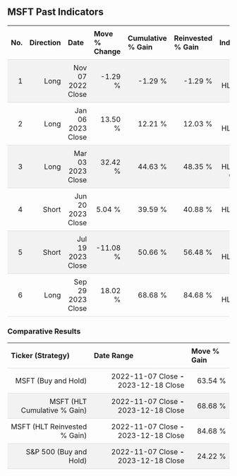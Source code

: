 
<style>
.hits {
            border-collapse: collapse;
            width: 100%;
        }
        .hits th, td {
            padding: 8px;
            border-bottom: 1px solid #ddd;
        }
        
        .hits td {text-align: right;}
        .hits th {text-align: left;}
        
        .hits tr:nth-child(even) {
            background-color: #f2f2f2;
        }
        
        .chartCol {
            width: 50%;
            float: left;
            padding: 20px;
        }  
</style>
    
<br>

## MSFT Past Indicators

<table class="hits">
    <tr>
        <th>No.</th>
        <th>Direction</th>
        <th>Date</th>
        <th>Move % Change</th>
        <th>Cumulative % Gain</th>
        <th>Reinvested % Gain</th>
        <th>Indicator</th>
      </tr>
    <tr>
        <td>1</td>
        <td>Long</td>
        <td>Nov 07 2022 Close</td>
        <td>-1.29 %</td>
        <td>-1.29 %</td>
        <td>-1.29 %</td>
        <td>Long HLT 502</td>
    </tr>
    <tr>
        <td>2</td>
        <td>Long</td>
        <td>Jan 06 2023 Close</td>
        <td>13.50 %</td>
        <td>12.21 %</td>
        <td>12.03 %</td>
        <td>Long HLT 510</td>
    </tr>
    <tr>
        <td>3</td>
        <td>Long</td>
        <td>Mar 03 2023 Close</td>
        <td>32.42 %</td>
        <td>44.63 %</td>
        <td>48.35 %</td>
        <td>Long HLT 510 GOOG</td>
    </tr>
    <tr>
        <td>4</td>
        <td>Short</td>
        <td>Jun 20 2023 Close</td>
        <td>5.04 %</td>
        <td>39.59 %</td>
        <td>40.88 %</td>
        <td>Short HLT 513 AAPL</td>
    </tr>
    <tr>
        <td>5</td>
        <td>Short</td>
        <td>Jul 19 2023 Close</td>
        <td>-11.08 %</td>
        <td>50.66 %</td>
        <td>56.48 %</td>
        <td>Short HLT 555</td>
    </tr>
    <tr>
        <td>6</td>
        <td>Long</td>
        <td>Sep 29 2023 Close</td>
        <td>18.02 %</td>
        <td>68.68 %</td>
        <td>84.68 %</td>
        <td>Long HLT 508</td>
    </tr>
    
</table>

### Comparative Results

<table class="hits">
    <thead>
        <th>Ticker (Strategy)</th>
        <th>Date Range</th>
        <th>Move % Gain</th>
    </thead>
    <tbody>
        <tr>
            <td>MSFT (Buy and Hold)</td>
            <td>2022-11-07 Close <b>-</b> 2023-12-18 Close</td>
            <td>63.54 %</td>
        </tr>
        <tr>
            <td>MSFT (HLT Cumulative % Gain)</td>
            <td>2022-11-07 Close <b>-</b> 2023-12-18 Close</td>
            <td>68.68 %</td>
        </tr>
        <tr>
            <td>MSFT (HLT Reinvested % Gain)</td>
            <td>2022-11-07 Close <b>-</b> 2023-12-18 Close</td>
            <td>84.68 %</td>
        </tr>
        <tr>
            <td>S&P 500 (Buy and Hold)</td>
            <td>2022-11-07 Close <b>-</b> 2023-12-18 Close</td>
            <td>24.22 %</td>
        </tr>
    </tbody>
</table>
<br>
<br>
